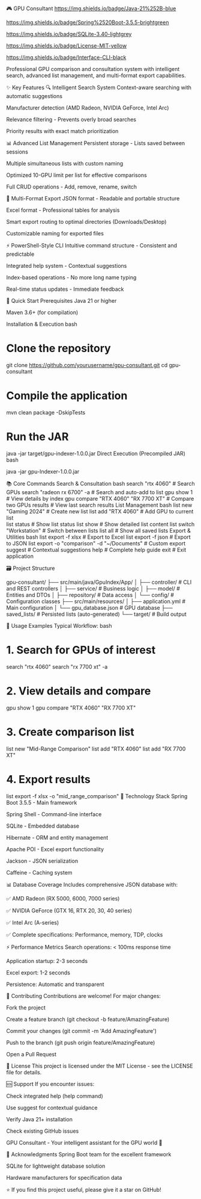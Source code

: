 🎮 GPU Consultant
https://img.shields.io/badge/Java-21%252B-blue

https://img.shields.io/badge/Spring%2520Boot-3.5.5-brightgreen

https://img.shields.io/badge/SQLite-3.40-lightgrey

https://img.shields.io/badge/License-MIT-yellow

https://img.shields.io/badge/Interface-CLI-black

Professional GPU comparison and consultation system with intelligent search, advanced list management, and multi-format export capabilities.

✨ Key Features
🔍 Intelligent Search System
Context-aware searching with automatic suggestions

Manufacturer detection (AMD Radeon, NVIDIA GeForce, Intel Arc)

Relevance filtering - Prevents overly broad searches

Priority results with exact match prioritization

📊 Advanced List Management
Persistent storage - Lists saved between sessions

Multiple simultaneous lists with custom naming

Optimized 10-GPU limit per list for effective comparisons

Full CRUD operations - Add, remove, rename, switch

📁 Multi-Format Export
JSON format - Readable and portable structure

Excel format - Professional tables for analysis

Smart export routing to optimal directories (Downloads/Desktop)

Customizable naming for exported files

⚡ PowerShell-Style CLI
Intuitive command structure - Consistent and predictable

Integrated help system - Contextual suggestions

Index-based operations - No more long name typing

Real-time status updates - Immediate feedback

🚀 Quick Start
Prerequisites
Java 21 or higher

Maven 3.6+ (for compilation)

Installation & Execution
bash
# Clone the repository
git clone https://github.com/yourusername/gpu-consultant.git
cd gpu-consultant

# Compile the application
mvn clean package -DskipTests

# Run the JAR
java -jar target/gpu-indexer-1.0.0.jar
Direct Execution (Precompiled JAR)
bash

java -jar gpu-Indexer-1.0.0.jar

📚 Core Commands
Search & Consultation
bash
search "rtx 4060"          # Search GPUs
search "radeon rx 6700" -a # Search and auto-add to list
gpu show 1                 # View details by index
gpu compare "RTX 4060" "RX 7700 XT"  # Compare two GPUs
results                    # View last search results
List Management
bash
list new "Gaming 2024"     # Create new list
list add "RTX 4060"        # Add GPU to current list  
list status                # Show list status
list show                  # Show detailed list content
list switch "Workstation"  # Switch between lists
list all                   # Show all saved lists
Export & Utilities
bash
list export -f xlsx        # Export to Excel
list export -f json        # Export to JSON
list export -o "comparison" -d "~/Documents" # Custom export
suggest                   # Contextual suggestions
help                      # Complete help guide
exit                      # Exit application

🗃️ Project Structure


gpu-consultant/
├── src/main/java/GpuIndex/App/
│   ├── controller/        # CLI and REST controllers
│   ├── service/          # Business logic
│   ├── model/            # Entities and DTOs
│   ├── repository/       # Data access
│   └── config/           # Configuration classes
├── src/main/resources/
│   ├── application.yml   # Main configuration
│   └── gpu_database.json # GPU database
├── saved_lists/          # Persisted lists (auto-generated)
└── target/               # Build output

🎯 Usage Examples
Typical Workflow:
bash
# 1. Search for GPUs of interest
search "rtx 4060"
search "rx 7700 xt" -a

# 2. View details and compare
gpu show 1
gpu compare "RTX 4060" "RX 7700 XT"

# 3. Create comparison list
list new "Mid-Range Comparison"
list add "RTX 4060"
list add "RX 7700 XT"

# 4. Export results
list export -f xlsx -o "mid_range_comparison"
🔧 Technology Stack
Spring Boot 3.5.5 - Main framework

Spring Shell - Command-line interface

SQLite - Embedded database

Hibernate - ORM and entity management

Apache POI - Excel export functionality

Jackson - JSON serialization

Caffeine - Caching system

📊 Database Coverage
Includes comprehensive JSON database with:

✅ AMD Radeon (RX 5000, 6000, 7000 series)

✅ NVIDIA GeForce (GTX 16, RTX 20, 30, 40 series)

✅ Intel Arc (A-series)

✅ Complete specifications: Performance, memory, TDP, clocks

⚡ Performance Metrics
Search operations: < 100ms response time

Application startup: 2-3 seconds

Excel export: 1-2 seconds

Persistence: Automatic and transparent

🤝 Contributing
Contributions are welcome! For major changes:

Fork the project

Create a feature branch (git checkout -b feature/AmazingFeature)

Commit your changes (git commit -m 'Add AmazingFeature')

Push to the branch (git push origin feature/AmazingFeature)

Open a Pull Request

📝 License
This project is licensed under the MIT License - see the LICENSE file for details.

🆘 Support
If you encounter issues:

Check integrated help (help command)

Use suggest for contextual guidance

Verify Java 21+ installation

Check existing GitHub issues

GPU Consultant - Your intelligent assistant for the GPU world 🚀

🙏 Acknowledgments
Spring Boot team for the excellent framework

SQLite for lightweight database solution

Hardware manufacturers for specification data

⭐ If you find this project useful, please give it a star on GitHub!
